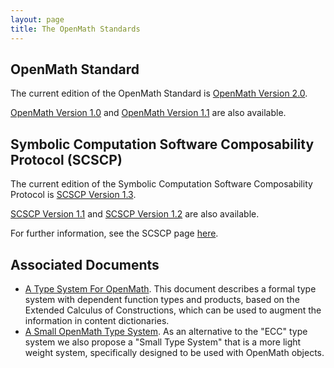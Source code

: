 ```yaml
---
layout: page
title: The OpenMath Standards
---
```


## OpenMath Standard

The current edition of the OpenMath Standard is [OpenMath Version 2.0](om20-2004-06-30).

[OpenMath Version 1.0](om10) and [OpenMath Version 1.1](om11)  are also available.

## Symbolic Computation Software Composability Protocol (SCSCP)

The current edition of the Symbolic Computation Software Composability Protocol
is [SCSCP Version 1.3](https://github.com/OpenMath/scscp/blob/master/revisions/SCSCP_1_3.pdf).

[SCSCP Version 1.1](https://github.com/OpenMath/scscp/blob/master/revisions/SCSCP_1_1.pdf)
and [SCSCP Version 1.2](https://github.com/OpenMath/scscp/blob/master/revisions/SCSCP_1_2.pdf) are also available.

For further information, see the SCSCP page [here](scscp).

## Associated Documents

* [A Type System For OpenMath](ecc.pdf).  This document describes a formal type system
with dependent function types and products, based on the Extended Calculus of
Constructions, which can be used to augment the information in content dictionaries.
* [A Small OpenMath Type System](sts.pdf). As an alternative to the "ECC" type system we
also propose a "Small Type System" that is a more light weight system, specifically
designed to be used with OpenMath objects.
 
